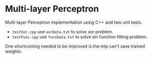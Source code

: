 # Multi-layer Perceptron
Multi-layer Perceptron implementation using C++ and two unit tests.<br>
- `testXor.cpp` use `xorData.txt` to solve xor problem. <br>
- `testFunc.cpp` use `funcData.txt` to solve sin function fitting problem. <br>

One shortcoming needed to be improved is the mlp can't save trained weights.